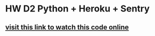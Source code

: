 # __HW D2 Python + Heroku + Sentry__
## [visit this link to watch this code online](https://heroku-d2-hw.herokuapp.com/)
